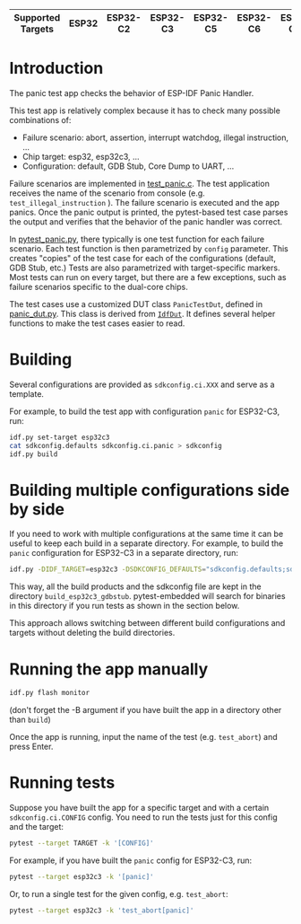 | Supported Targets | ESP32 | ESP32-C2 | ESP32-C3 | ESP32-C5 | ESP32-C6 | ESP32-C61 | ESP32-H2 | ESP32-H21 | ESP32-H4 | ESP32-P4 | ESP32-S2 | ESP32-S3 |
| ----------------- | ----- | -------- | -------- | -------- | -------- | --------- | -------- | --------- | -------- | -------- | -------- | -------- |

# Introduction

The panic test app checks the behavior of ESP-IDF Panic Handler.

This test app is relatively complex because it has to check many possible combinations of:
- Failure scenario: abort, assertion, interrupt watchdog, illegal instruction, ...
- Chip target: esp32, esp32c3, ...
- Configuration: default, GDB Stub, Core Dump to UART, ...

Failure scenarios are implemented in [test_panic.c](main/test_panic.c). The test application receives the name of the scenario from console (e.g. `test_illegal_instruction` ). The failure scenario is executed and the app panics. Once the panic output is printed, the pytest-based test case parses the output and verifies that the behavior of the panic handler was correct.

In [pytest_panic.py](pytest_panic.py), there typically is one test function for each failure scenario. Each test function is then parametrized by `config` parameter. This creates "copies" of the test case for each of the configurations (default, GDB Stub, etc.) Tests are also parametrized with target-specific markers. Most tests can run on every target, but there are a few exceptions, such as failure scenarios specific to the dual-core chips.

The test cases use a customized DUT class `PanicTestDut`, defined in [panic_dut.py](test_panic_util/panic_dut.py). This class is derived from [`IdfDut`](https://docs.espressif.com/projects/pytest-embedded/en/latest/references/pytest_embedded_idf/#pytest_embedded_idf.dut.IdfDut). It defines several helper functions to make the test cases easier to read.

# Building
Several configurations are provided as `sdkconfig.ci.XXX` and serve as a template.

For example, to build the test app with configuration `panic` for ESP32-C3, run:
```bash
idf.py set-target esp32c3
cat sdkconfig.defaults sdkconfig.ci.panic > sdkconfig
idf.py build
```

# Building multiple configurations side by side

If you need to work with multiple configurations at the same time it can be useful to keep each build in a separate directory. For example, to build the `panic` configuration for ESP32-C3 in a separate directory, run:
```bash
idf.py -DIDF_TARGET=esp32c3 -DSDKCONFIG_DEFAULTS="sdkconfig.defaults;sdkconfig.ci.panic" -DSDKCONFIG=build_esp32c3_panic/sdkconfig -B build_esp32c3_panic build
```

This way, all the build products and the sdkconfig file are kept in the directory `build_esp32c3_gdbstub`. pytest-embedded will search for binaries in this directory if you run tests as shown in the section below.

This approach allows switching between different build configurations and targets without deleting the build directories.

# Running the app manually

```bash
idf.py flash monitor
```
(don't forget the -B argument if you have built the app in a directory other than `build`)

Once the app is running, input the name of the test (e.g. `test_abort`) and press Enter.

# Running tests

Suppose you have built the app for a specific target and with a certain `sdkconfig.ci.CONFIG` config. You need to run the tests just for this config and the target:
```bash
pytest --target TARGET -k '[CONFIG]'
```

For example, if you have built the `panic` config for ESP32-C3, run:
```bash
pytest --target esp32c3 -k '[panic]'
```

Or, to run a single test for the given config, e.g. `test_abort`:
```bash
pytest --target esp32c3 -k 'test_abort[panic]'
```
